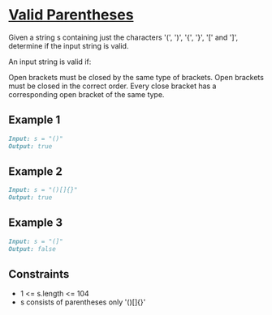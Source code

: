 # [Valid Parentheses](https://leetcode.com/problems/valid-parentheses/)

Given a string s containing just the characters '(', ')', '{', '}', '[' and ']', determine if the input string is valid.

An input string is valid if:

Open brackets must be closed by the same type of brackets.
Open brackets must be closed in the correct order.
Every close bracket has a corresponding open bracket of the same type.

## Example 1

```md
Input: s = "()"
Output: true
```

## Example 2

```md
Input: s = "()[]{}"
Output: true
```

## Example 3

```md
Input: s = "(]"
Output: false
```

## Constraints

- 1 <= s.length <= 104
- s consists of parentheses only '()[]{}'

